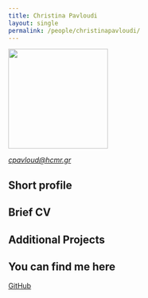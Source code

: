 ```yaml
---
title: Christina Pavloudi
layout: single
permalink: /people/christinapavloudi/
---
```


<p align="left">
  <img src="https://imgbbb.com/images/2019/09/17/70464805_361607058052247_7299450752395640832_n.jpg"  width="200" align="center" >
</p>

[*cpavloud@hcmr.gr*](cpavloud@hcmr.gr)

## Short profile



## Brief CV




## Additional Projects



## You can find me here
[GitHub](https://github.com/cpavloud/)

